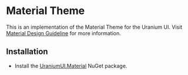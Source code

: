 # Material Theme
This is an implementation of the Material Theme for the Uranium UI. Visit [Material Design Guideline](https://m3.material.io/) for more information.


## Installation

- Install the [UraniumUI.Material](https://www.nuget.org/packages/UraniumUI.Material/) NuGet package.


